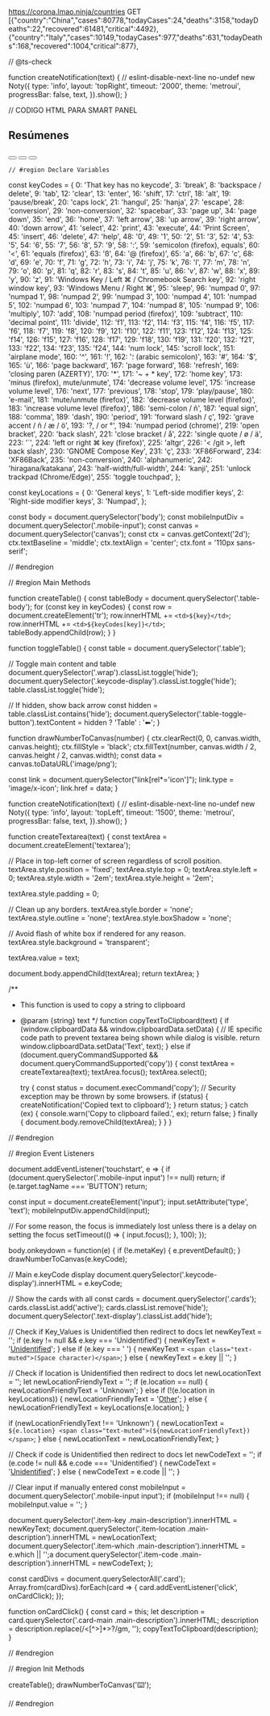 https://corona.lmao.ninja/countries
GET
[{"country":"China","cases":80778,"todayCases":24,"deaths":3158,"todayDeaths":22,"recovered":61481,"critical":4492},{"country":"Italy","cases":10149,"todayCases":977,"deaths":631,"todayDeaths":168,"recovered":1004,"critical":877},


// @ts-check

function createNotification(text) {
  // eslint-disable-next-line no-undef
  new Noty({
    type: 'info',
    layout: 'topRight',
    timeout: '2000',
    theme: 'metroui',
    progressBar: false,
    text,
  }).show();
}

// CODIGO HTML PARA SMART PANEL
   <div id="panel-2" class="panel col-12">
        <div class="panel-hdr">
          <h2>
            Resúmenes
          </h2>
            <div class="panel-toolbar">
                <button class="btn btn-panel" data-action="panel-collapse" data-toggle="tooltip" data-offset="0,10" data-original-title="Collapse"></button>
                <button class="btn btn-panel" data-action="panel-fullscreen" data-toggle="tooltip" data-offset="0,10" data-original-title="Fullscreen"></button>
                <button class="btn btn-panel" data-action="panel-close" data-toggle="tooltip" data-offset="0,10" data-original-title="Close"></button>
            </div>
        </div>
        <div class="panel-container show">
            <div class="panel-content">
            </div>
        </div>
    </div>


    // #region Declare Variables

const keyCodes = {
  0: 'That key has no keycode',
  3: 'break',
  8: 'backspace / delete',
  9: 'tab',
  12: 'clear',
  13: 'enter',
  16: 'shift',
  17: 'ctrl',
  18: 'alt',
  19: 'pause/break',
  20: 'caps lock',
  21: 'hangul',
  25: 'hanja',
  27: 'escape',
  28: 'conversion',
  29: 'non-conversion',
  32: 'spacebar',
  33: 'page up',
  34: 'page down',
  35: 'end',
  36: 'home',
  37: 'left arrow',
  38: 'up arrow',
  39: 'right arrow',
  40: 'down arrow',
  41: 'select',
  42: 'print',
  43: 'execute',
  44: 'Print Screen',
  45: 'insert',
  46: 'delete',
  47: 'help',
  48: '0',
  49: '1',
  50: '2',
  51: '3',
  52: '4',
  53: '5',
  54: '6',
  55: '7',
  56: '8',
  57: '9',
  58: ':',
  59: 'semicolon (firefox), equals',
  60: '<',
  61: 'equals (firefox)',
  63: 'ß',
  64: '@ (firefox)',
  65: 'a',
  66: 'b',
  67: 'c',
  68: 'd',
  69: 'e',
  70: 'f',
  71: 'g',
  72: 'h',
  73: 'i',
  74: 'j',
  75: 'k',
  76: 'l',
  77: 'm',
  78: 'n',
  79: 'o',
  80: 'p',
  81: 'q',
  82: 'r',
  83: 's',
  84: 't',
  85: 'u',
  86: 'v',
  87: 'w',
  88: 'x',
  89: 'y',
  90: 'z',
  91: 'Windows Key / Left ⌘ / Chromebook Search key',
  92: 'right window key',
  93: 'Windows Menu / Right ⌘',
  95: 'sleep',
  96: 'numpad 0',
  97: 'numpad 1',
  98: 'numpad 2',
  99: 'numpad 3',
  100: 'numpad 4',
  101: 'numpad 5',
  102: 'numpad 6',
  103: 'numpad 7',
  104: 'numpad 8',
  105: 'numpad 9',
  106: 'multiply',
  107: 'add',
  108: 'numpad period (firefox)',
  109: 'subtract',
  110: 'decimal point',
  111: 'divide',
  112: 'f1',
  113: 'f2',
  114: 'f3',
  115: 'f4',
  116: 'f5',
  117: 'f6',
  118: 'f7',
  119: 'f8',
  120: 'f9',
  121: 'f10',
  122: 'f11',
  123: 'f12',
  124: 'f13',
  125: 'f14',
  126: 'f15',
  127: 'f16',
  128: 'f17',
  129: 'f18',
  130: 'f19',
  131: 'f20',
  132: 'f21',
  133: 'f22',
  134: 'f23',
  135: 'f24',
  144: 'num lock',
  145: 'scroll lock',
  151: 'airplane mode',
  160: '^',
  161: '!',
  162: '؛ (arabic semicolon)',
  163: '#',
  164: '$',
  165: 'ù',
  166: 'page backward',
  167: 'page forward',
  168: 'refresh',
  169: 'closing paren (AZERTY)',
  170: '*',
  171: '~ + * key',
  172: 'home key',
  173: 'minus (firefox), mute/unmute',
  174: 'decrease volume level',
  175: 'increase volume level',
  176: 'next',
  177: 'previous',
  178: 'stop',
  179: 'play/pause',
  180: 'e-mail',
  181: 'mute/unmute (firefox)',
  182: 'decrease volume level (firefox)',
  183: 'increase volume level (firefox)',
  186: 'semi-colon / ñ',
  187: 'equal sign',
  188: 'comma',
  189: 'dash',
  190: 'period',
  191: 'forward slash / ç',
  192: 'grave accent / ñ / æ / ö',
  193: '?, / or °',
  194: 'numpad period (chrome)',
  219: 'open bracket',
  220: 'back slash',
  221: 'close bracket / å',
  222: 'single quote / ø / ä',
  223: '`',
  224: 'left or right ⌘ key (firefox)',
  225: 'altgr',
  226: '< /git >, left back slash',
  230: 'GNOME Compose Key',
  231: 'ç',
  233: 'XF86Forward',
  234: 'XF86Back',
  235: 'non-conversion',
  240: 'alphanumeric',
  242: 'hiragana/katakana',
  243: 'half-width/full-width',
  244: 'kanji',
  251: 'unlock trackpad (Chrome/Edge)',
  255: 'toggle touchpad',
};

const keyLocations = {
  0: 'General keys',
  1: 'Left-side modifier keys',
  2: 'Right-side modifier keys',
  3: 'Numpad',
};

const body = document.querySelector('body');
const mobileInputDiv = document.querySelector('.mobile-input');
const canvas = document.querySelector('canvas');
const ctx = canvas.getContext('2d');
ctx.textBaseline = 'middle';
ctx.textAlign = 'center';
ctx.font = '110px sans-serif';

// #endregion

// #region Main Methods

function createTable() {
  const tableBody = document.querySelector('.table-body');
  for (const key in keyCodes) {
    const row = document.createElement('tr');
    row.innerHTML += `<td>${key}</td>`;
    row.innerHTML += `<td>${keyCodes[key]}</td>`;
    tableBody.appendChild(row);
  }
}

function toggleTable() {
  const table = document.querySelector('.table');

  // Toggle main content and table
  document.querySelector('.wrap').classList.toggle('hide');
  document.querySelector('.keycode-display').classList.toggle('hide');
  table.classList.toggle('hide');

  // If hidden, show back arrow
  const hidden = table.classList.contains('hide');
  document.querySelector('.table-toggle-button').textContent = hidden ? 'Table' : '⬅';
}

function drawNumberToCanvas(number) {
  ctx.clearRect(0, 0, canvas.width, canvas.height);
  ctx.fillStyle = 'black';
  ctx.fillText(number, canvas.width / 2, canvas.height / 2, canvas.width);
  const data = canvas.toDataURL('image/png');

  const link = document.querySelector("link[rel*='icon']");
  link.type = 'image/x-icon';
  link.href = data;
}

function createNotification(text) {
  // eslint-disable-next-line no-undef
  new Noty({
    type: 'info',
    layout: 'topLeft',
    timeout: '1500',
    theme: 'metroui',
    progressBar: false,
    text,
  }).show();
}

function createTextarea(text) {
  const textArea = document.createElement('textarea');

  // Place in top-left corner of screen regardless of scroll position.
  textArea.style.position = 'fixed';
  textArea.style.top = 0;
  textArea.style.left = 0;
  textArea.style.width = '2em';
  textArea.style.height = '2em';

  textArea.style.padding = 0;

  // Clean up any borders.
  textArea.style.border = 'none';
  textArea.style.outline = 'none';
  textArea.style.boxShadow = 'none';

  // Avoid flash of white box if rendered for any reason.
  textArea.style.background = 'transparent';

  textArea.value = text;

  document.body.appendChild(textArea);
  return textArea;
}

/**
 * This function is used to copy a string to clipboard
 * @param {string} text
 */
function copyTextToClipboard(text) {
  if (window.clipboardData && window.clipboardData.setData) {
    // IE specific code path to prevent textarea being shown while dialog is visible.
    return window.clipboardData.setData('Text', text);
  } else if (document.queryCommandSupported && document.queryCommandSupported('copy')) {
    const textArea = createTextarea(text);
    textArea.focus();
    textArea.select();

    try {
      const status = document.execCommand('copy'); // Security exception may be thrown by some browsers.
      if (status) {
        createNotification('Copied text to clipboard');
      }
      return status;
    } catch (ex) {
      console.warn('Copy to clipboard failed.', ex);
      return false;
    } finally {
      document.body.removeChild(textArea);
    }
  }
}

// #endregion

// #region Event Listeners

document.addEventListener('touchstart', e => {
  if (document.querySelector('.mobile-input input') !== null) return;
  if (e.target.tagName === 'BUTTON') return;

  const input = document.createElement('input');
  input.setAttribute('type', 'text');
  mobileInputDiv.appendChild(input);

  // For some reason, the focus is immediately lost unless there is a delay on setting the focus
  setTimeout(() => {
    input.focus();
  }, 100);
});

body.onkeydown = function(e) {
  if (!e.metaKey) {
    e.preventDefault();
  }
  drawNumberToCanvas(e.keyCode);

  // Main e.keyCode display
  document.querySelector('.keycode-display').innerHTML = e.keyCode;

  // Show the cards with all
  const cards = document.querySelector('.cards');
  cards.classList.add('active');
  cards.classList.remove('hide');
  document.querySelector('.text-display').classList.add('hide');

  // Check if Key_Values is Unidentified then redirect to docs
  let newKeyText = '';
  if (e.key != null && e.key === 'Unidentified') {
    newKeyText = '<a href="https://developer.mozilla.org/en-US/docs/Web/API/KeyboardEvent/key/Key_Values#Special_values" target="_blank" rel="noopener">Unidentified</a>';
  } else if (e.key === ' ') {
    newKeyText = `<span class="text-muted">(Space character)</span>`;
  } else {
    newKeyText = e.key || '';
  }

  // Check if location is Unidentified then redirect to docs
  let newLocationText = '';
  let newLocationFriendlyText = '';
  if (e.location == null) {
    newLocationFriendlyText = 'Unknown';
  } else if (!(e.location in keyLocations)) {
    newLocationFriendlyText = '<a href="https://developer.mozilla.org/en-US/docs/Web/API/KeyboardEvent/location" target="_blank" rel="noopener">Other</a>';
  } else {
    newLocationFriendlyText = keyLocations[e.location];
  }

  if (newLocationFriendlyText !== 'Unknown') {
    newLocationText = `${e.location} <span class="text-muted">(${newLocationFriendlyText})</span>`;
  } else {
    newLocationText = newLocationFriendlyText;
  }

  // Check if code is Unidentified then redirect to docs
  let newCodeText = '';
  if (e.code != null && e.code === 'Unidentified') {
    newCodeText = '<a href="https://w3c.github.io/uievents-code/#table-key-code-special" target="_blank" rel="noopener">Unidentified</a>';
  } else {
    newCodeText = e.code || '';
  }

  // Clear input if manually entered
  const mobileInput = document.querySelector('.mobile-input input');
  if (mobileInput !== null) {
    mobileInput.value = '';
  }

  document.querySelector('.item-key .main-description').innerHTML = newKeyText;
  document.querySelector('.item-location .main-description').innerHTML = newLocationText;
  document.querySelector('.item-which .main-description').innerHTML = e.which || '';a
  document.querySelector('.item-code .main-description').innerHTML = newCodeText;
};

const cardDivs = document.querySelectorAll('.card');
Array.from(cardDivs).forEach(card => {
  card.addEventListener('click', onCardClick);
});

function onCardClick() {
  const card = this;
  let description = card.querySelector('.card-main .main-description').innerHTML;
  description = description.replace(/<[^>]*>?/gm, '');
  copyTextToClipboard(description);
}

// #endregion

// #region Init Methods

createTable();
drawNumberToCanvas('⌨️');

// #endregion
